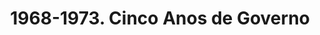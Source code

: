 ---
ref: sol-030-0089
title: ["1968-1973. Cinco Anos de Governo"]
author_name: ["Sebastião Rodrigues"]
publisher: ["RTP"]
year: "y1973"
origin: ["Portugal"]
formats: ["book"]
disciplines: ["graphic-design"]
tags:
layout: artifact
status: ["scan"]
published: false
int_published: false
image_count:
date_added: 2023-06-16
batch:
---